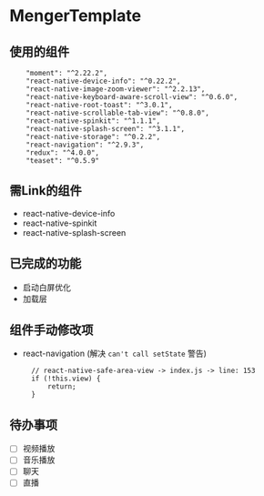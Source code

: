# MengerTemplate

## 使用的组件

        "moment": "^2.22.2",
        "react-native-device-info": "^0.22.2",
        "react-native-image-zoom-viewer": "^2.2.13",
        "react-native-keyboard-aware-scroll-view": "^0.6.0",
        "react-native-root-toast": "^3.0.1",
        "react-native-scrollable-tab-view": "^0.8.0",
        "react-native-spinkit": "^1.1.1",
        "react-native-splash-screen": "^3.1.1",
        "react-native-storage": "^0.2.2",
        "react-navigation": "^2.9.3",
        "redux": "^4.0.0",
        "teaset": "^0.5.9"

## 需Link的组件

- react-native-device-info
- react-native-spinkit
- react-native-splash-screen

## 已完成的功能

- 启动白屏优化
- 加载层

## 组件手动修改项

- react-navigation (解决 `can't call setState` 警告)

        // react-native-safe-area-view -> index.js -> line: 153
        if (!this.view) {
            return;
        }

## 待办事项

- [ ] 视频播放
- [ ] 音乐播放
- [ ] 聊天
- [ ] 直播